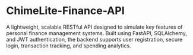 # ChimeLite-Finance-API
A lightweight, scalable RESTful API designed to simulate key features of personal finance management systems. Built using FastAPI, SQLAlchemy, and JWT authentication, the backend supports user registration, secure login, transaction tracking, and spending analytics. 
